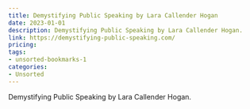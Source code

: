 ```yaml
---
title: Demystifying Public Speaking by Lara Callender Hogan
date: 2023-01-01
description: Demystifying Public Speaking by Lara Callender Hogan.
link: https://demystifying-public-speaking.com/
pricing: 
tags: 
- unsorted-bookmarks-1 
categories: 
- Unsorted 
---
```


Demystifying Public Speaking by Lara Callender Hogan.